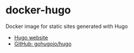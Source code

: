 # docker-hugo

Docker image for static sites generated with Hugo

* [Hugo website](https://gohugo.io/)
* [GitHub: gohugoio/hugo](https://github.com/gohugoio/hugo)
